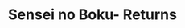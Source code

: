 --- 
title: "Sensei no Boku- Returns"
publishdate: "2019-2-23T16:48:46+02:00"
src: "https://365manga.net/manga/sensei-no-boku-returns"
image: "https://data.365manga.net/images/thumbnails/30453-sensei-no-boku-returns.jpg"
description: " Yuu is a healthy high school student who harbors a crush for his Kyouko sensei. He absolutely loves everything about her and after fretting about the subject for some time he decides to confess; to his surprise Kyouko Sensei is also in love with him and agrees to date him..... The catch is that Yuu doesn't know why Sensei is in love with him, neither…"
---